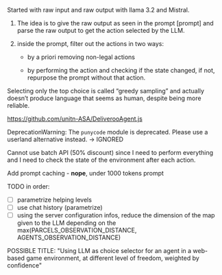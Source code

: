 Started with raw input and raw output with llama 3.2 and Mistral.

1. The idea is to give the raw output as seen in the prompt [prompt] and parse the raw
   output to get the action selected by the LLM.

2. inside the prompt, filter out the actions in two ways:

   - by a priori removing non-legal actions

   - by performing the action and checking if the state changed, if not, repurpose the
     prompt without that action.

Selecting only the top choice is called “greedy sampling” and actually doesn’t produce language that seems as human, despite being more reliable.

https://github.com/unitn-ASA/DeliverooAgent.js

DeprecationWarning: The `punycode` module is deprecated. Please use a userland alternative instead. -> IGNORED

Cannot use batch API (50% discount) since I need to perform everything and I need to check the state of the environment after each action.

Add prompt caching - **nope**, under 1000 tokens prompt

TODO in order:

- [ ] parametrize helping levels
- [ ] use chat history (parametrize)
- [ ] using the server configuration infos, reduce the dimension of the map given to the LLM depending on the max(PARCELS_OBSERVATION_DISTANCE, AGENTS_OBSERVATION_DISTANCE)

POSSIBLE TITLE: "Using LLM as choice selector for an agent in a web-based game environment, at different level of freedom, weighted by confidence"
